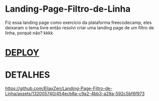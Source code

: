 # Landing-Page-Filtro-de-Linha
Fiz essa landing page como exercício da plataforma freecodecamp, eles deixaram o tema livre então resolvi criar uma landing page de um filtro de linha, porquê não? kkkk
# <a href="https://landing-page-filtro-de-linha.netlify.app/">DEPLOY</a>
# DETALHES
https://github.com/EliaxZen/Landing-Page-Filtro-de-Linha/assets/132005740/454ecb8a-c9a2-4bb3-a29a-592c5bf6f973

